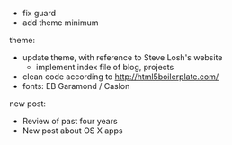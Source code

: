 * fix guard
* add theme minimum

theme:

* update theme, with reference to Steve Losh's website
    * implement index file of blog, projects
* clean code according to http://html5boilerplate.com/
* fonts: EB Garamond / Caslon



new post:

* Review of past four years
* New post about OS X apps
